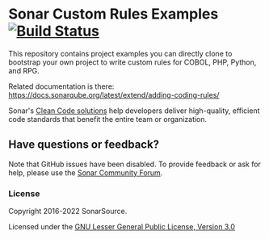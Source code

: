 Sonar Custom Rules Examples [![Build Status](https://travis-ci.org/SonarSource/sonar-custom-rules-examples.svg?branch=master)](https://travis-ci.org/SonarSource/sonar-custom-rules-examples)
==========

This repository contains project examples you can directly clone to bootstrap your own project to write custom rules for COBOL, PHP, Python, and RPG.

Related documentation is there: https://docs.sonarqube.org/latest/extend/adding-coding-rules/

Sonar's [Clean Code solutions](https://www.sonarsource.com/solutions/clean-code/?utm_medium=referral&utm_source=github&utm_campaign=clean-code&utm_content=sonar-custom-rules-examples) help developers deliver high-quality, efficient code standards that benefit the entire team or organization.

Have questions or feedback?
---------------------------

Note that GitHub issues have been disabled.
To provide feedback or ask for help, please use the [Sonar Community Forum](https://community.sonarsource.com/).

### License

Copyright 2016-2022 SonarSource.

Licensed under the [GNU Lesser General Public License, Version 3.0](http://www.gnu.org/licenses/lgpl.txt)
